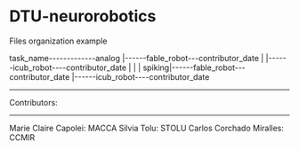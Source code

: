 # DTU-neurorobotics
Files organization example

task_name-------------analog |------fable_robot---contributor_date
                      |      |------icub_robot----contributor_date
                      |
                      |
                      |
                      spiking|------fable_robot---contributor_date
                             |------icub_robot----contributor_date

____________________
Contributors:
____________________
Marie Claire Capolei: MACCA
Silvia Tolu: STOLU
Carlos Corchado Miralles: CCMIR
